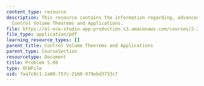 ```yaml
---
content_type: resource
description: This resource contains the information regarding, advanced fluid mechanics,
  Control Volume Theorems and Applications.
file: https://ol-ocw-studio-app-production.s3.amazonaws.com/courses/2-25-advanced-fluid-mechanics-fall-2013/7aa7c0c12a08757c2160979ebd3733c7_MIT2_25F13_Shapi5.09_Prob.pdf
file_type: application/pdf
learning_resource_types: []
parent_title: Control Volume Theorems and Applications
parent_type: CourseSection
resourcetype: Document
title: Problem 5.09
type: OCWFile
uid: 7aa7c0c1-2a08-757c-2160-979ebd3733c7
---
```

